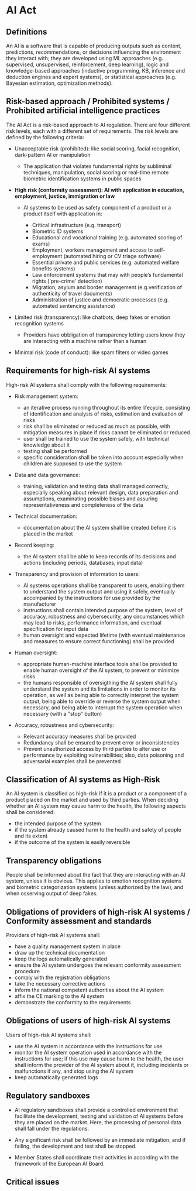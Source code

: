# AI Act 

## Definitions

An AI is a software that is capable of producing outputs such as content, predictions, recommendations, or decisions influencing the environment they interact with; they are developed using ML approaches (e.g. supervised, unsupervised, reinforcement, deep learning), logic and knowledge-based approaches (inductive programming, KB, inference and deduction engines and expert systems), or statistical approaches (e.g. Bayesian estimation, optimization methods).  

## Risk-based approach / Prohibited systems / Prohibited artificial intelligence practices 

The AI Act is a risk-based approach to AI regulation. There are four different risk levels, each with a different set of requirements. The risk levels are defined by the following criteria:

- Unacceptable risk (prohibited): like social scoring, facial recognition, dark-pattern AI or manipulation

    - The application that violates fundamental rights by subliminal techniques, manipulation, social scoring or real-time remote biometric identification systems in public spaces

- **High risk (conformity assessment): AI with application in education, employment, justice, immigration or law**

    - AI systems to be used as safety component of a product or a product itself with application in:

        - Critical infrastructure (e.g. transport)
        - Biometric ID systems
        - Educational and vocational training (e.g. automated scoring of exams)
        - Employment, workers management and access to self-employment (automated hiring or CV triage software)
        - Essential private and public services (e.g. automated welfare benefits systems)
        - Law enforcement systems that may with people’s fundamental rights ('pre-crime' detection)
        -  Migration, asylum and border management (e.g.verification of authenticity of travel documents)
        - Administration of justice and democratic processes (e.g. automated sentencing assistance)

- Limited risk (transparency): like chatbots, deep fakes or emotion recognition systems

    - Providers have obbligation of transparency letting users know they are interacting with a machine rather than a human

- Minimal risk (code of conduct): like spam filters or video games

## Requirements for high-risk AI systems

High-risk AI systems shall comply with the following requirements:

- Risk management system:
    - an iterative process running throughout its entire lifecycle, consisting of identification and analysis of risks, estimation and evaluation of risks
    - risk shall be eliminated or reduced as much as possible, with mitigation measures in place if risks cannot be eliminated or reduced
    - user shall be trained to use the system safely, with technical knowledge about it
    - testing shall be performed
    - specific consideration shall be taken into account especially when children are supposed to use the system

- Data and data governance:
    - training, validation and testing data shall managed correctly, especially speaking about relevant design, data preparation and assumptions, examinating possible biases and assuring representativeness and completeness of the data

- Technical documentation:
    - documentation about the AI system shall be created before it is placed in the market

- Record keeping:
    - the AI system shall be able to keep records of its decisions and actions (including periods, databases, input data)

- Transparency and provision of information to users:
    - AI systems operations shall be transparent to users, enabling them to understand the system output and using it safely, eventually accompanied by the instructions for use provided by the manufacturer
    - instructions shall contain intended purpose of the system, level of accuracy, robustness and cybersecurity, any circumstances which may lead to risks, performance information, and eventual specification for input data
    - human oversight and expected lifetime (with eventual maintenance and measures to ensure correct functioning) shall be provided

- Human oversight:
    - appropriate human-machine interface tools shall be provided to enable human oversight of the AI system, to prevent or minimize risks
    - the humans responsible of oversigthing the AI system shall fully understand the system and its limitations in order to monitor its operation, as well as being able to correctly interpret the system output, being able to override or reverse the system output when necessary, and being able to interrupt the system operation when necessary (with a "stop" button)

- Accuracy, robustness and cybersecurity:
    - Relevant accuracy measures shall be provided
    - Redundancy shall be ensured to prevent error or inconsistencies
    - Prevent unauthorized access by third parties to alter use or performance by exploiting vulnerabilities; also, data poisoning and adversarial examples shall be prevented

## Classification of AI systems as High-Risk

An AI system is classified as high-risk if it is a product or a component of a product placed on the market and used by third parties. When deciding whether an AI system may cause harm to the health, the following aspects shall be considered:

- the intended purpose of the system
- if the system already caused harm to the health and safety of people and its extent
- if the outcome of the system is easily reversible

## Transparency obligations

People shall be informed about the fact that they are interacting with an AI system, unless it is obvious. This applies to emotion recognition systems and biometric categorization systems (unless authorized by the law), and when osserving output of deep fakes.

## Obligations of providers of high-risk AI systems / Conformity assessment and standards

Providers of high-risk AI systems shall:

- have a quality management system in place
- draw up the technical documentation
- keep the logs automatically generated
- ensure the AI system undergoes the relevant conformity assessment procedure
- comply with the registration obligations
- take the necessary corrective actions
- inform the national competent authorities about the AI system
- affix the CE marking to the AI system
- demonstrate the conformity to the requirements

## Obligations of users of high-risk AI systems

Users of high-risk AI systems shall:

- use the AI system in accordance with the instructions for use
- monitor the AI system operation used in accordance with the instructions for use; if this use may cause harm to the health, the user shall inform the provider of the AI system about it, including incidents or malfunctions if any, and stop using the AI system
- keep automatically generated logs

## Regulatory sandboxes

- AI regulatory sandboxes shall provide a controlled environment that facilitate the development, testing and validation of AI systems before they are placed on the market. Here, the processing of personal data shall fall under the regulations.

- Any significant risk shall be followed by an immediate mitigation, and if failing, the development and test shall be stopped.

- Member States shall coordinate their activities in according with the framework of the European AI Board.

## Critical issues


